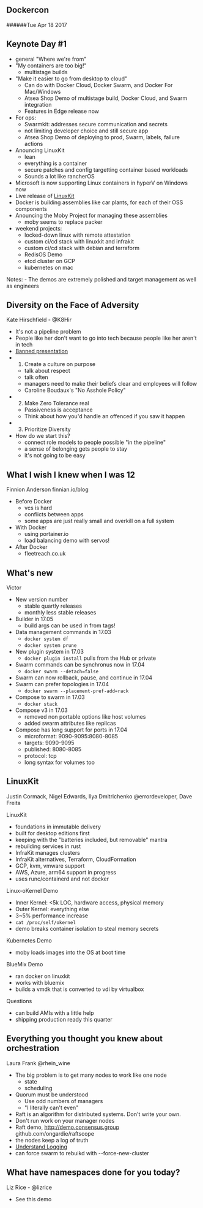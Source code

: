 Dockercon
-------------
######Tue Apr 18 2017


Keynote Day #1
--------------
- general "Where we're from"
- "My containers are too big!"
  - multistage builds
- "Make it easier to go from desktop to cloud"
  - Can do with Docker Cloud, Docker Swarm, and Docker For Mac/Windows
  - Atsea Shop Demo of multistage build, Docker Cloud, and Swarm integration
  - Features in Edge release now
- For ops:
  - Swarmkit: addresses secure communication and secrets
  - not limiting developer choice and still secure app
  - Atsea Shop Demo of deploying to prod, Swarm, labels, failure actions
- Anouncing LinuxKit
  - lean
  - everything is a container
  - secure patches and config targetting container based workloads
  - Sounds a lot like rancherOS
- Microsoft is now supporting Linux containers in hyperV on Windows now
- Live release of [LinuxKit](https://github.com/linuxkit/linuxkit)
- Docker is building assemblies like car plants, for each of their OSS components
- Anouncing the Moby Project for managing these assemblies
  - moby seems to replace packer
- weekend projects:
  - locked-down linux with remote attestation
  - custom ci/cd stack with linuxkit and infrakit
  - custom ci/cd stack with debian and terraform
  - RedisOS Demo
  - etcd cluster on GCP
  - kubernetes on mac

Notes: - The demos are extremely polished and target management as well as engineers



Diversity on the Face of Adversity
----------------------------------
Kate Hirschfield - @K8Hir

- It's not a pipeline problem
- People like her don't want to go into tech because people like her aren't in tech
- [Banned presentation](http://bit.ly/HCMSLGBT)
- 1. Create a culture on purpose
  - talk about respect
  - talk often
  - managers need to make their beliefs clear and employees will follow
  - Caroline Boudaux's "No Asshole Policy"
- 2. Make Zero Tolerance real
  - Passiveness is acceptance
  - Think about how you'd handle an offenced if you saw it happen
- 3. Prioritize Diversity
- How do we start this?
  - connect role models to people possible "in the pipeline"
  - a sense of belonging gets people to stay
  - it's not going to be easy


What I wish I knew when I was 12
--------------------------------
Finnion Anderson finnian.io/blog

- Before Docker
  - vcs is hard
  - conflicts between apps
  - some apps are just really small and overkill on a full system
- With Docker
  - using portainer.io
  - load balancing demo with servos!
- After Docker
  - fleetreach.co.uk


What's new
----------
Victor

- New version number
  - stable quartly releases
  - monthly less stable releases
- Builder in 17.05
  - build args can be used in from tags!
- Data management commands in 17.03
  - `docker system df`
  - `docker system prune`
- New plugin system in 17.03
  - `docker plugin install` pulls from the Hub or private
- Swarm commands can be synchronus now in 17.04
  - `docker swarm --detach=false`
- Swarm can now rollback, pause, and continue in 17.04
- Swarm can prefer topologies in 17.04
  - `docker swarm --placement-pref-add=rack`
- Compose to swarm in 17.03
  - `docker stack`
- Compose v3 in 17.03
  - removed non portable options like host volumes
  - added swarm attributes like replicas
- Compose has long support for ports in 17.04
  - microformat: 9090-9095:8080-8085
  - targets: 9090-9095
  - published: 8080-8085
  - protocol: tcp
  - long syntax for volumes too


LinuxKit
--------
Justin Cormack, Nigel Edwards, Ilya Dmitrichenko @errordeveloper, Dave Freita

LinuxKit
- foundations in immutable delivery
- built for desktop editions first
- keeping with the "batteries included, but removable" mantra
- rebuilding services in rust
- InfraKit manages clusters
- InfraKit alternatives, Terraform, CloudFormation
- GCP, kvm, vmware support
- AWS, Azure, arm64 support in progress
- uses runc/containerd and not docker

Linux-oKernel Demo
- Inner Kernel: <5k LOC, hardware access, physical memory
- Outer Kernel: everything else
- 3~5% performance increase
- `cat /proc/self/okernel`
- demo breaks container isolation to steal memory secrets

Kubernetes Demo
- moby loads images into the OS at boot time

BlueMix Demo
- ran docker on linuxkit
- works with bluemix
- builds a vmdk that is converted to vdi by virtualbox

Questions
- can build AMIs with a little help
- shipping production ready this quarter


Everything you thought you knew about orchestration
---------------------------------------------------
Laura Frank @rhein_wine

- The big problem is to get many nodes to work like one node
  - state
  - scheduling
- Quorum must be understood
  - Use odd numbers of managers
  - "I literally can't even"
- Raft is an algorithm for distributed systems. Don't write your own.
- Don't run work on your manager nodes
- Raft demo, http://demo.consensus.group github.com/ongardie/raftscope
- the nodes keep a log of truth
- [Understand Logging](http://bit.ly/logging-post)
- can force swarm to rebuikd with --force-new-cluster


What have namespaces done for you today?
----------------------------------------
Liz Rice - @lizrice

- See this demo


